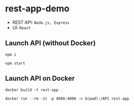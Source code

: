 # rest-app-demo

* REST API: `Node.js, Express`
* UI: `React`

## Launch API (without Docker)

`npm i`

`npm start`

## Launch API on Docker

`docker build -t rest-app .`

`docker run --rm -it -p 4000:4000 -v $(pwd):/API rest-app`
